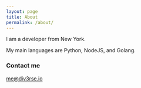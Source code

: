 ```yaml
---
layout: page
title: About
permalink: /about/
---
```


I am a developer from New York.

My main languages are Python, NodeJS, and Golang.

<!-- ### More Information

A place to include any other types of information that you'd like to include about yourself. -->

### Contact me

[me@div3rse.io](mailto:me@div3rse.io)
